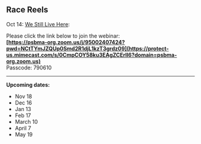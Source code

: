 Race Reels 
-----------

Oct 14: [We Still Live Here](https://www.pbs.org/independentlens/documentaries/we-still-live-here/):   
  
​Please click the link below to join the webinar:  
**[https://psbma-org.zoom.us/j/95002407424?pwd=NCtTYmJZQUp0Smd2R1djL1kzT3grdz09](https://protect-us.mimecast.com/s/0CmpCOY58ku3EAgZCErlI6?domain=psbma-org.zoom.us)**  
Passcode: 790610

* * *

**Upcoming dates:**

*   Nov 18
*   Dec 16
*   Jan 13
*   Feb 17
*   March 10
*   April 7
*   May 19